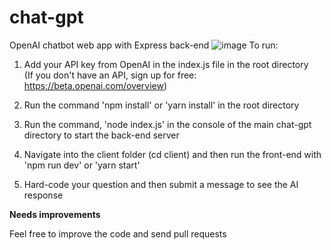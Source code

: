 # chat-gpt
OpenAI chatbot web app with Express back-end
![image](https://user-images.githubusercontent.com/44801711/211764225-86eefd13-9665-4891-aee3-6a444b66c65e.png)
To run: <br/>

1. Add your API key from OpenAI in the index.js file in the root directory<br/>
(If you don't have an API, sign up for free: https://beta.openai.com/overview) <br/>

3. Run the command 'npm install' or 'yarn install' in the root directory<br/>

5. Run the command, 'node index.js' in the console of the main chat-gpt directory to start the back-end server <br/>

7. Navigate into the client folder (cd client) and then run the front-end with 'npm run dev' or 'yarn start'

9. Hard-code your question and then submit a message to see the AI response <br/>

<b>Needs improvements</b> <br/>

Feel free to improve the code and send pull requests
